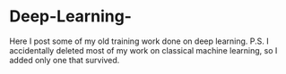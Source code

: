 # Deep-Learning-
Here I post some of my old training work done on deep learning.
P.S. I accidentally deleted most of my work on classical machine learning, so I added only one that survived. 
